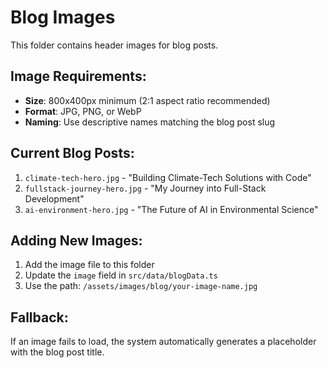 # Blog Images

This folder contains header images for blog posts.

## Image Requirements:

- **Size**: 800x400px minimum (2:1 aspect ratio recommended)
- **Format**: JPG, PNG, or WebP
- **Naming**: Use descriptive names matching the blog post slug

## Current Blog Posts:

1. `climate-tech-hero.jpg` - "Building Climate-Tech Solutions with Code"
2. `fullstack-journey-hero.jpg` - "My Journey into Full-Stack Development"
3. `ai-environment-hero.jpg` - "The Future of AI in Environmental Science"

## Adding New Images:

1. Add the image file to this folder
2. Update the `image` field in `src/data/blogData.ts`
3. Use the path: `/assets/images/blog/your-image-name.jpg`

## Fallback:

If an image fails to load, the system automatically generates a placeholder with the blog post title.
